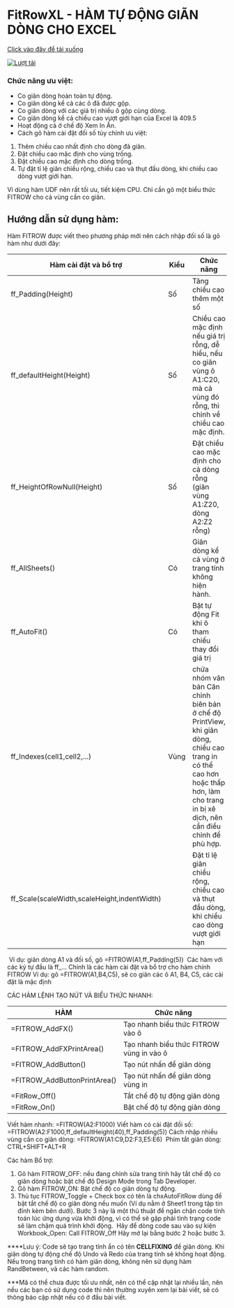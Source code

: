# FitRowXL - HÀM TỰ ĐỘNG GIÃN DÒNG CHO EXCEL

[Click vào đây để tải xuống](https://github.com/SanbiVN/FitRowXL/releases/download/fit_row/FitRowXL_v2.44.xlsm)

[![Lượt tải](https://img.shields.io/github/downloads/SanbiVN/FitRowXL/total.svg)](https://github.com/SanbiVN/FitRowXL/releases/download/fit_row/FitRowXL_v2.44.xlsm) 


### Chức năng ưu việt:
- Co giãn dòng hoàn toàn tự động.
- Co giãn dòng kể cả các ô đã được gộp.
- Co giãn dòng với các giá trị nhiều ô gộp cùng dòng.
- Co giãn dòng kể cả chiều cao vượt giới hạn của Excel là 409.5
- Hoạt động cả ở chế độ Xem In Ấn.
- Cách gõ hàm cài đặt đối số tùy chỉnh ưu việt:
 1. Thêm chiều cao nhất định cho dòng đã giãn.
 2. Đặt chiều cao mặc định cho vùng trống.
 3. Đặt chiều cao mặc định cho dòng trống.
 4. Tự đặt tỉ lệ giãn chiều rộng, chiều cao và thụt đầu dòng, khi chiều cao dòng vượt giới hạn.

Vì dùng hàm UDF nên rất tối ưu, tiết kiệm CPU.
Chỉ cần gõ một biểu thức FITROW cho cả vùng cần co giãn.

## Hướng dẫn sử dụng hàm:

Hàm FITROW được viết theo phương pháp mới nên cách nhập đối số là gõ hàm như dưới đây:

Hàm cài đặt và bổ trợ	| Kiểu	| Chức năng
----------------------|------|----------
ff_Padding(Height) |	Số |	Tăng chiều cao thêm một số
ff_defaultHeight(Height)	| Số	| Chiều cao mặc định nếu giá trị rỗng, dễ hiểu, nếu co giãn vùng ô A1:C20, mà cả vùng đó rỗng, thì chỉnh về chiều cao mặc định.
ff_HeightOfRowNull(Height) |	Số	| Đặt chiều cao mặc định cho cả dòng rỗng (giãn vùng A1:Z20, dòng A2:Z2 rỗng)
ff_AllSheets() |	Có	| Giãn dòng kể cả vùng ở trang tính không hiện hành.
ff_AutoFit()	| Có	| Bật tự động Fit khi ô tham chiếu thay đổi giá trị
ff_Indexes(cell1,cell2,...)	| Vùng | chứa nhóm văn bản	Căn chỉnh biên bản ở chế độ PrintView, khi giãn dòng, chiều cao trang in có thể cao hơn hoặc thấp hơn, làm cho trang in bị xê dịch, nên cần điều chỉnh để phù hợp.
ff_Scale(scaleWidth,scaleHeight,indentWidth)		| | Đặt tỉ lệ giãn chiều rộng, chiều cao và thụt đầu dòng, khi chiều cao dòng vượt giới hạn
​
Ví dụ: giãn dòng A1 và đối số, gõ =FITROW(A1,ff_Padding(5)) ​
Các hàm với các ký tự đầu là ff_... Chính là các hàm cài đặt và bổ trợ cho hàm chính FITROW​
Ví dụ: gõ =FITROW(A1,B4,C5), sẽ co giãn các ô A1, B4, C5, các cài đặt là mặc định​

CÁC HÀM LỆNH TẠO NÚT VÀ BIỂU THỨC NHANH:

HÀM	| Chức năng
----------------------|----------------
=FITROW_AddFX()​ | Tạo nhanh biểu thức FITROW vào ô
=FITROW_AddFXPrintArea()​ | Tạo nhanh biểu thức FITROW vùng in vào ô
=FITROW_AddButton()​ | Tạo nút nhấn để giãn dòng
=FITROW_AddButtonPrintArea()​ | Tạo nút nhấn để giãn dòng vùng in
=FitRow_Off()​ | Tắt chế độ tự động giãn dòng
=FitRow_On()​ | Bật chế độ tự động giãn dòng


Viết hàm nhanh: =FITROW(A2:F1000)
Viết hàm có cài đặt đối số: =FITROW(A2:F1000,ff_defaultHeight(40),ff_Padding(5))
Cách nhập nhiều vùng cần co giãn dòng:
=FITROW(A1:C9,D2:F3,E5:E6)​
​
Phím tắt giãn dòng: CTRL+SHIFT+ALT+R

Các hàm Bổ trợ:
1. Gõ hàm FITROW_OFF: nếu đang chỉnh sửa trang tính hãy tắt chế độ co giãn dòng hoặc bật chế độ Design Mode trong Tab Developer.​
2. Gõ hàm FITROW_ON: Bật chế độ co giãn dòng tự động.​
3. Thủ tục FITROW_Toggle + Check box có tên là chxAutoFitRow dùng để bật tắt chế độ co giãn dòng nếu muốn (Ví dụ nằm ở Sheet1 trong tập tin đính kèm bên dưới).​
Bước 3 này là một thủ thuật để ngăn chặn code tính toán lúc ứng dụng vừa khởi động, vì có thể sẽ gặp phải tình trạng code sẽ làm chậm quá trình khởi động.​
​
Hãy để dòng code sau vào sự kiện Workbook_Open: Call FITROW_Off​
Hãy mở lại bằng bước 2 hoặc bước 3.​


****Lưu ý:
Code sẽ tạo trang tính ẩn có tên __CELLFIXING__ để giãn dòng.
Khi giãn dòng tự động chế độ Undo và Redo của trang tính sẽ không hoạt động.
Nếu trong trang tính có hàm giãn dòng, không nên sử dụng hàm RandBetween, và các hàm random.

***Mã có thể chưa được tối ưu nhất, nên có thể cập nhật lại nhiều lần, nên nếu các bạn có sử dụng code thì nên thường xuyên xem lại bài viết, sẽ có thông báo cập nhật nếu có ở đầu bài viết.

